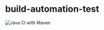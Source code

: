 # build-automation-test

![Java CI with Maven](https://github.com/elia-stellin-unipd/build-automation-test/actions/workflows/main.yml)
